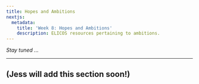 ```yaml
---
title: Hopes and Ambitions
nextjs:
  metadata:
    title: 'Week 8: Hopes and Ambitions'
    description: ELICOS resources pertaining to ambitions.
---
```


_Stay tuned ..._

---

## (Jess will add this section soon!)
